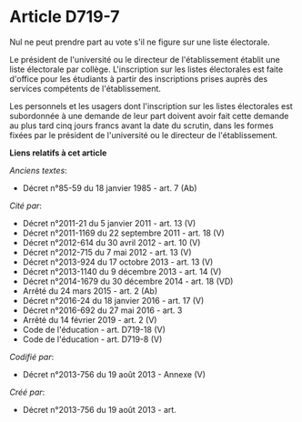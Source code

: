 # Article D719-7

Nul ne peut prendre part au vote s'il ne figure sur une liste électorale.

Le président de l'université ou le directeur de l'établissement établit une liste électorale par collège. L'inscription sur
les listes électorales est faite d'office pour les étudiants à partir des inscriptions prises auprès des services compétents
de l'établissement.

Les personnels et les usagers dont l'inscription sur les listes électorales est subordonnée à une demande de leur part
doivent avoir fait cette demande au plus tard cinq jours francs avant la date du scrutin, dans les formes fixées par le
président de l'université ou le directeur de l'établissement.

**Liens relatifs à cet article**

_Anciens textes_:

  - Décret n°85-59 du 18 janvier 1985 - art. 7 (Ab)

_Cité par_:

  - Décret n°2011-21 du 5 janvier 2011 - art. 13 (V)
  - Décret n°2011-1169 du 22 septembre 2011 - art. 18 (V)
  - Décret n°2012-614 du 30 avril 2012 - art. 10 (V)
  - Décret n°2012-715 du 7 mai 2012 - art. 13 (V)
  - Décret n°2013-924 du 17 octobre 2013 - art. 13 (V)
  - Décret n°2013-1140 du 9 décembre 2013 - art. 14 (V)
  - Décret n°2014-1679 du 30 décembre 2014 - art. 18 (VD)
  - Arrêté du 24 mars 2015 - art. 2 (Ab)
  - Décret n°2016-24 du 18 janvier 2016 - art. 17 (V)
  - Décret n°2016-692 du 27 mai 2016 - art. 3
  - Arrêté du 14 février 2019 - art. 2 (V)
  - Code de l'éducation - art. D719-18 (V)
  - Code de l'éducation - art. D719-8 (V)

_Codifié par_:

  - Décret n°2013-756 du 19 août 2013 -  Annexe (V)

_Créé par_:

  - Décret n°2013-756 du 19 août 2013 - art.
